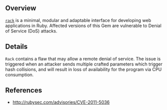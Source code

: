 ## Overview
[`rack`](https://rubygems.org/gems/rack) is a minimal, modular and adaptable interface for developing web applications in Ruby.
Affected versions of this Gem are vulnerable to Denial of Service (DoS) attacks.

## Details
`Rack` contains a flaw that may allow a remote denial of service. The issue is triggered when an attacker sends multiple crafted parameters which trigger hash collisions, and will result in loss of availability for the program via CPU consumption.

## References
- http://rubysec.com/advisories/CVE-2011-5036
